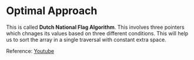 # Optimal Approach 

This is called **Dutch National Flag Algorithm**. This involves three pointers which chnages its values based on three different conditions. This will help us to sort the array in a single traversal with constant extra space.


Reference: [Youtube](https://www.youtube.com/watch?feature=shared&v=sEQk8xgjx64)
